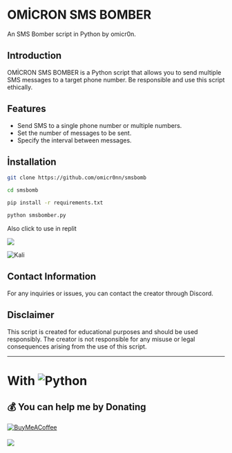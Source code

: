 # OMİCRON SMS BOMBER

An SMS Bomber script in Python by omicr0n.

## Introduction

OMİCRON SMS BOMBER is a Python script that allows you to send multiple SMS messages to a target phone number. Be responsible and use this script ethically.

## Features

- Send SMS to a single phone number or multiple numbers.
- Set the number of messages to be sent.
- Specify the interval between messages.

## İnstallation
```bash
git clone https://github.com/omicr0nn/smsbomb
```
```bash
cd smsbomb
```
```bash
pip install -r requirements.txt
```
```bash
python smsbomber.py
```

Also click to use in replit
<p align="left"><a href="https://replit.com/@omicr0n/slowsmsbomber"><img src="https://skillicons.dev/icons?i=replit"></a></p>

![Kali](https://i.hizliresim.com/qd3u5by.png)

## Contact Information

For any inquiries or issues, you can contact the creator through Discord.

## Disclaimer

This script is created for educational purposes and should be used responsibly. The creator is not responsible for any misuse or legal consequences arising from the use of this script.

---


# With ![Python](https://img.shields.io/badge/python-3670A0?style=for-the-badge&logo=python&logoColor=ffdd54)

  ## 💰 You can help me by Donating
  [![BuyMeACoffee](https://img.shields.io/badge/Buy%20Me%20a%20Coffee-ffdd00?style=for-the-badge&logo=buy-me-a-coffee&logoColor=black)](https://www.buymeacoffee.com/omicr0n) 
####
[![](https://visitcount.itsvg.in/api?id=omicr0nn&icon=3&color=0)](https://visitcount.itsvg.in)

